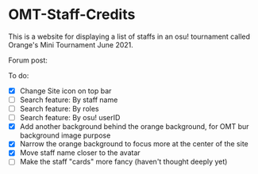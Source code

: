 # OMT-Staff-Credits

This is a website for displaying a list of staffs in an osu! tournament called Orange's Mini Tournament June 2021.

Forum post:

To do:
- [x] Change Site icon on top bar
- [ ] Search feature: By staff name
- [ ] Search feature: By roles
- [ ] Search feature: By osu! userID
- [x] Add another background behind the orange background, for OMT bur background image purpose
- [x] Narrow the orange background to focus more at the center of the site
- [x] Move staff name closer to the avatar
- [ ] Make the staff "cards" more fancy (haven't thought deeply yet)
